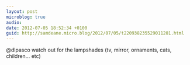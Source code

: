 ```yaml
---
layout: post
microblog: true
audio: 
date: 2012-07-05 18:52:34 +0100
guid: http://samdeane.micro.blog/2012/07/05/t220938235529011201.html
---
```

@dlpasco watch out for the lampshades (tv, mirror, ornaments, cats, children… etc)

